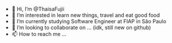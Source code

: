- 👋 Hi, I’m @ThaisaFujii
- 👀 I’m interested in learn new things, travel and eat good food
- 🌱 I’m currently studying Software Engineer at FIAP in São Paulo
- 💞️ I’m looking to collaborate on ... (idk, still new on github)
- 📫 How to reach me ...

<!---
ThaisaFujii/ThaisaFujii is a ✨ special ✨ repository because its `README.md` (this file) appears on your GitHub profile.
You can click the Preview link to take a look at your changes.
--->
